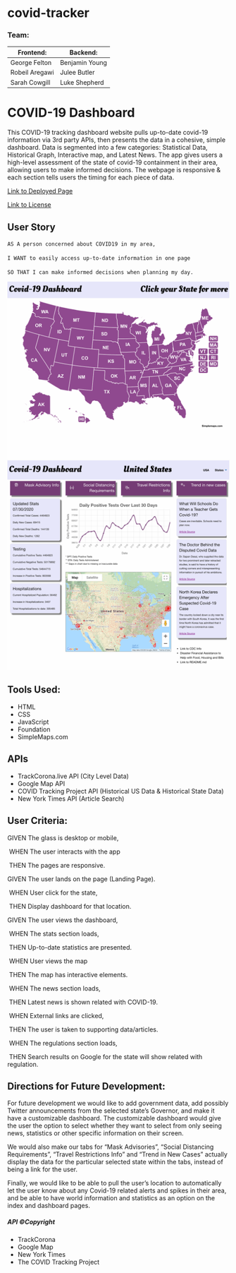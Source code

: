 # covid-tracker

### Team:
| Frontend:      | Backend:       |
| -------------- | -------------- |
| George Felton  | Benjamin Young |
| Robeil Aregawi | Julee Butler   |
| Sarah Cowgill  | Luke Shepherd  |

# COVID-19 Dashboard

This COVID-19 tracking dashboard website pulls up-to-date covid-19 information via 3rd party APIs, then presents the data in a cohesive, simple dashboard. Data is segmented into a few categories: Statistical Data, Historical Graph, Interactive map, and Latest News. The app gives users a high-level assessment of the state of covid-19 containment in their area, allowing users to make informed decisions. The webpage is responsive & each section tells users the timing for each piece of data.

[Link to Deployed Page](https://covid-19-dashboard-e8d2b.web.app/)

[Link to License](./LICENSE)

## User Story

``` 
AS A person concerned about COVID19 in my area,

I WANT to easily access up-to-date information in one page

SO THAT I can make informed decisions when planning my day.
```
![index-page-screenshot](./public/Assets/Images/index.png)
![dashboard-page-screenshot](./public/Assets/Images/dashboard.png)

## Tools Used:

* HTML
* CSS
* JavaScript
* Foundation
* SimpleMaps.com

## APIs

* TrackCorona.live  API (City Level Data)
* Google Map API
* COVID Tracking Project API (Historical US Data & Historical State Data)
* New York Times API (Article Search)

## User Criteria:

GIVEN The glass is desktop or mobile,

​	WHEN The user interacts with the app

​	THEN The pages are responsive.

GIVEN The user lands on the page (Landing Page).

​	WHEN User click for the state,

​	THEN Display dashboard for that location.

GIVEN The user views the dashboard,

​	WHEN The stats section loads,

​	THEN Up-to-date statistics are presented.

​	WHEN User views the map

​	THEN The map has interactive elements.

​	WHEN The news section loads,

​	THEN Latest news is shown related with COVID-19.

​	WHEN External links are clicked,

​	THEN The user is taken to supporting data/articles.

​	WHEN The regulations section loads,

​	THEN Search results on Google for the state will show related with regulation.



## Directions for Future Development:

For future development we would like to add government data, add possibly Twitter announcements from the selected state’s Governor, and make it have a customizable dashboard. The customizable dashboard would give the user the option to select whether they want to select from only seeing news, statistics or other specific information on their screen. 

We would also make our tabs for “Mask Advisories”, “Social Distancing Requirements”, “Travel Restrictions Info” and “Trend in New Cases” actually display the data for the particular selected state within the tabs, instead of being a link for the user. 

Finally, we would like to be able to pull the user’s location to automatically let the user know about any Covid-19 related alerts and spikes in their area, and be able to have world information and statistics as an option on the index and dashboard pages. 





##### API ©Copyright

* TrackCorona
* Google Map
* New York Times
* The COVID Tracking Project
